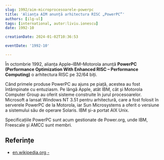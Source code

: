 ```yaml
---
slug: 1992/aim-microprocesoarele-powerpc
title: 'Alianța AIM anunță arhitectura RISC „PowerPC”'
authors: [ilg-ul]
tags: [international, autor:liviu.ionescu]
date: 1992-10

creationDate: 2024-01-02T10:36:53

eventDate: '1992-10'

---
```


În octombrie 1992, alianța Apple–IBM–Motorola anunță **PowerPC
(Performance Optimization With Enhanced RISC – Performance Computing)**
o arhitectura RISC pe 32/64 biți.

<!-- truncate -->

Când primele produse PowerPC au ajuns pe piață, acestea au fost
întâmpinate cu entuziasm. Pe lângă Apple, atât IBM, cât și Motorola
Computer Group au oferit sisteme construite în jurul procesoarelor.
Microsoft a lansat Windows NT 3.51 pentru arhitectură, care a fost
folosit în serverele PowerPC de la Motorola, iar Sun Microsystems
a oferit o versiune a sistemului său de operare Solaris.
IBM și-a portat AIX Unix.

Specificațiile PowerPC sunt acum gestionate de Power.org, unde
IBM, Freescale și AMCC sunt membri.

## Referințe

- [en.wikipedia.org - ](https://en.wikipedia.org/wiki/PowerPC)
